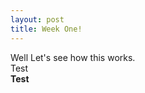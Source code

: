 ```yaml
---
layout: post
title: Week One!
---
```


Well Let's see how this works. <br>
Test<br>
<b>Test</b><br>
